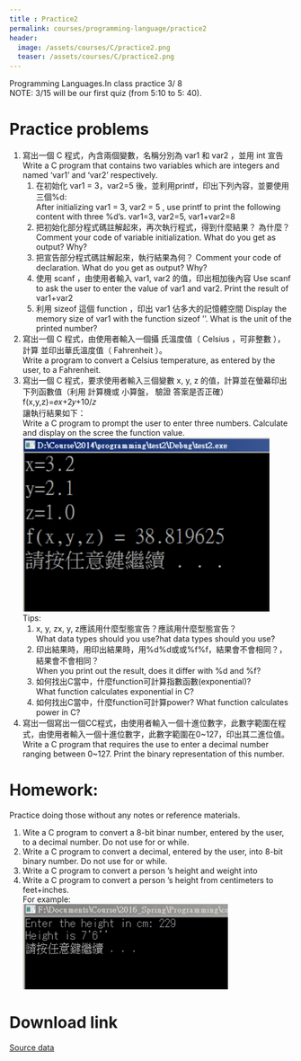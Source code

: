 ```yaml
---
title : Practice2
permalink: courses/programming-language/practice2
header:
  image: /assets/courses/C/practice2.png
  teaser: /assets/courses/C/practice2.png
---
```


Programming Languages.In class practice 3/ 8 <br>
NOTE: 3/15 will be our first quiz (from 5:10 to 5: 40).<br>

Practice problems
===
1. 寫出一個 C 程式，內含兩個變數，名稱分別為 var1 和 var2 ，並用 int 宣告<br>
	Write a C program that contains two variables which are integers and named ‘var1’ and ‘var2’ respectively.
	1. 在初始化 var1 = 3，var2=5 後，並利用printf，印出下列內容，並要使用三個%d:<br>
After initializing var1 = 3, var2 = 5 , use printf to print the following content with three %d’s.
var1=3, var2=5, var1+var2=8
	2. 把初始化部分程式碼註解起來，再次執行程式，得到什麼結果？ 為什麼？
Comment your code of variable initialization. What do you get as output?
Why?
	3. 把宣告部分程式碼註解起來，執行結果為何？
Comment your code of declaration. What do you get as output? Why?
	4. 使用 scanf ，由使用者輸入 var1, var2 的值，印出相加後內容
Use scanf to ask the user to enter the value of var1 and var2. Print the result of var1+var2
	5. 利用 sizeof 這個 function ，印出 var1 佔多大的記憶體空間
Display the memory size of var1 with the function sizeof ’’. What is the unit of the printed number?
2. 寫出一個 C 程式，由使用者輸入一個攝 氏溫度值（ Celsius ，可非整數 ），計算
並印出華氏溫度值（ Fahrenheit ）。<br>
Write a program to convert a Celsius temperature, as entered by the user, to a Fahrenheit.
3. 寫出一個 C 程式，要求使用者輸入三個變數 x, y, z 的值，計算並在螢幕印出
下列函數值（利用 計算機或 小算盤， 驗證 答案是否正確）<br>
f(x,y,z)=𝑒𝑥+2𝑦+10/𝑧<br>
讓執行結果如下：<br>
Write a C program to prompt the user to enter three numbers. Calculate and display on the scree the function value.<br>
![s1](/assets/courses/C/p2s1.png)<br>
Tips:<br>
	1. x, y, zx, y, z應該用什麼型態宣告？應該用什麼型態宣告？<br>
What data types should you use?hat data types should you use?
	2. 印出結果時，用印出結果時，用%d%d或或%f%f，結果會不會相同？，結果會不會相同？<br>
When you print out the result, does it differ with %d and %f?
	3. 如何找出C當中，什麼function可計算指數函數(exponential)?<br>
What function calculates exponential in C?
	4. 如何找出C當中，什麼function可計算power?
What function calculates power in C?
4. 寫出一個寫出一個CC程式，由使用者輸入一個十進位數字，此數字範圍在程式，由使用者輸入一個十進位數字，此數字範圍在0~127，印出其二進位值。
Write a C program that requires the use to enter a decimal number ranging between 0~127. Print the binary representation of this number.

Homework:
===
Practice doing those without any notes or reference materials.
1. Wite a C program to convert a 8-bit binar number, entered by the user, to a decimal number. Do not use for or while.
2. Write a C program to convert a decimal, entered by the user, into 8-bit binary number. Do not use for or while. 
3. Write a C program to convert a person ’s height and weight into
4. Write a C program to convert a person ’s height from centimeters to feet+inches.<br>For example:<br>![s2](/assets/courses/C/p2s2.png)<br>

Download link
===

[Source data](/assets/courses/C/Practice2.rar) <br>

